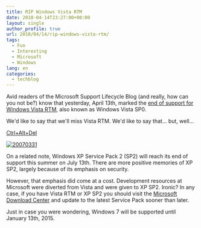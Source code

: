 ```yaml
---
title: RIP Windows Vista RTM
date: 2010-04-14T23:27:00+00:00
layout: single
author_profile: true
url: 2010/04/14/rip-windows-vista-rtm/
tags:
  - Fun
  - Interesting
  - Microsoft
  - Windows
lang: en
categories: 
  - techblog
---
```

Avid readers of the Microsoft Support Lifecycle Blog (and really, how can you not be?) know that yesterday, April 13th, marked the [end of support for Windows Vista RTM](http://blogs.technet.com/lifecycle/archive/2010/04/13/end-of-support-for-windows-vista-rtm-and-recent-service-pack-support-policy-updates.aspx), also known as Windows Vista SP0.

We'd like to say that we'll miss Vista RTM. We'd like to say that… but, well…

[Ctrl+Alt+Del](http://www.cad-comic.com/cad/20070331)

[![20070331](http://lh6.ggpht.com/_vaUVXcmC3OI/S8ZIVrTJalI/AAAAAAAAB9k/RT52DwJ1280/20070331%5B6%5D.jpg?imgmax=800 "20070331")](http://www.cad-comic.com/cad/20070331) 

On a related note, Windows XP Service Pack 2 (SP2) will reach its end of support this summer on July 13th. There are more positive memories of XP SP2, largely because of its emphasis on security.

However, that emphasis did come at a cost. Development resources at Microsoft were diverted from Vista and were given to XP SP2. Ironic? In any case, if you have Vista RTM or XP SP2 you should visit the [Microsoft Download Center](http://www.microsoft.com/downloads/en/default.aspx) and update to the latest Service Pack sooner than later.

Just in case you were wondering, Windows 7 will be supported until January 13th, 2015.